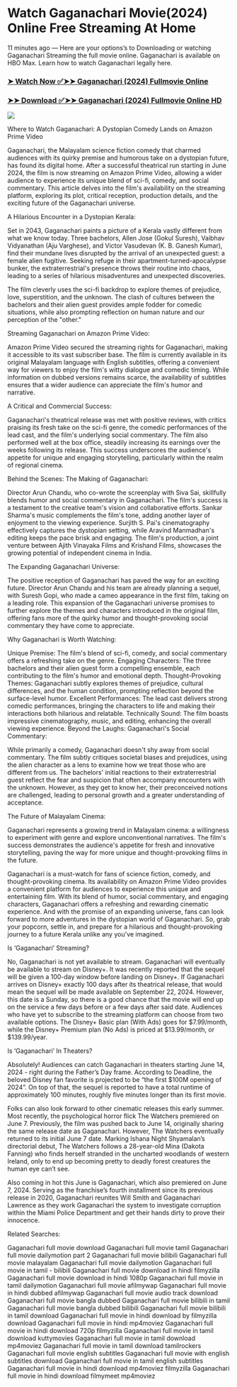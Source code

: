# Watch Gaganachari Movie(2024) Online Free Streaming At Home

11 minutes ago — Here are your options’s to Downloading or watching Gaganachari Streaming the full movie online. Gaganachari is available on HBO Max. Learn how to watch Gaganachari legally here.


### [➤ Watch Now ✅➤➤ Gaganachari (2024) Fullmovie Online](https://hinditamilmoviesonline.blogspot.com/2024/10/gaganachari-release-date-near-me-2024.html)

### [➤➤ Download ✅➤➤ Gaganachari (2024) Fullmovie Online HD](https://hinditamilmoviesonline.blogspot.com/2024/10/gaganachari-release-date-near-me-2024.html)

<p dir="auto"><a href="https://hinditamilmoviesonline.blogspot.com/2024/10/gaganachari-release-date-near-me-2024.html" title="PLAY NOW" rel="nofollow"><img src="https://i.imgur.com/jhNGoEt.gif" style="max-width: 100%;"></a></p>

Where to Watch Gaganachari: A Dystopian Comedy Lands on Amazon Prime Video

Gaganachari, the Malayalam science fiction comedy that charmed audiences with its quirky premise and humorous take on a dystopian future, has found its digital home. After a successful theatrical run starting in June 2024, the film is now streaming on Amazon Prime Video, allowing a wider audience to experience its unique blend of sci-fi, comedy, and social commentary. This article delves into the film's availability on the streaming platform, exploring its plot, critical reception, production details, and the exciting future of the Gaganachari universe.

A Hilarious Encounter in a Dystopian Kerala:

Set in 2043, Gaganachari paints a picture of a Kerala vastly different from what we know today. Three bachelors, Allen Jose (Gokul Suresh), Vaibhav Vidyanathan (Aju Varghese), and Victor Vasudevan (K. B. Ganesh Kumar), find their mundane lives disrupted by the arrival of an unexpected guest: a female alien fugitive. Seeking refuge in their apartment-turned-apocalypse bunker, the extraterrestrial's presence throws their routine into chaos, leading to a series of hilarious misadventures and unexpected discoveries.

The film cleverly uses the sci-fi backdrop to explore themes of prejudice, love, superstition, and the unknown. The clash of cultures between the bachelors and their alien guest provides ample fodder for comedic situations, while also prompting reflection on human nature and our perception of the "other."

Streaming Gaganachari on Amazon Prime Video:

Amazon Prime Video secured the streaming rights for Gaganachari, making it accessible to its vast subscriber base. The film is currently available in its original Malayalam language with English subtitles, offering a convenient way for viewers to enjoy the film's witty dialogue and comedic timing. While information on dubbed versions remains scarce, the availability of subtitles ensures that a wider audience can appreciate the film's humor and narrative.

A Critical and Commercial Success:

Gaganachari's theatrical release was met with positive reviews, with critics praising its fresh take on the sci-fi genre, the comedic performances of the lead cast, and the film's underlying social commentary. The film also performed well at the box office, steadily increasing its earnings over the weeks following its release. This success underscores the audience's appetite for unique and engaging storytelling, particularly within the realm of regional cinema.

Behind the Scenes: The Making of Gaganachari:

Director Arun Chandu, who co-wrote the screenplay with Siva Sai, skillfully blends humor and social commentary in Gaganachari. The film's success is a testament to the creative team's vision and collaborative efforts. Sankar Sharma's music complements the film's tone, adding another layer of enjoyment to the viewing experience. Surjith S. Pai's cinematography effectively captures the dystopian setting, while Aravind Manmadhan's editing keeps the pace brisk and engaging. The film's production, a joint venture between Ajith Vinayaka Films and Krishand Films, showcases the growing potential of independent cinema in India.

The Expanding Gaganachari Universe:

The positive reception of Gaganachari has paved the way for an exciting future. Director Arun Chandu and his team are already planning a sequel, with Suresh Gopi, who made a cameo appearance in the first film, taking on a leading role. This expansion of the Gaganachari universe promises to further explore the themes and characters introduced in the original film, offering fans more of the quirky humor and thought-provoking social commentary they have come to appreciate.

Why Gaganachari is Worth Watching:

Unique Premise: The film's blend of sci-fi, comedy, and social commentary offers a refreshing take on the genre.
Engaging Characters: The three bachelors and their alien guest form a compelling ensemble, each contributing to the film's humor and emotional depth.
Thought-Provoking Themes: Gaganachari subtly explores themes of prejudice, cultural differences, and the human condition, prompting reflection beyond the surface-level humor.
Excellent Performances: The lead cast delivers strong comedic performances, bringing the characters to life and making their interactions both hilarious and relatable.
Technically Sound: The film boasts impressive cinematography, music, and editing, enhancing the overall viewing experience.
Beyond the Laughs: Gaganachari's Social Commentary:

While primarily a comedy, Gaganachari doesn't shy away from social commentary. The film subtly critiques societal biases and prejudices, using the alien character as a lens to examine how we treat those who are different from us. The bachelors' initial reactions to their extraterrestrial guest reflect the fear and suspicion that often accompany encounters with the unknown. However, as they get to know her, their preconceived notions are challenged, leading to personal growth and a greater understanding of acceptance.

The Future of Malayalam Cinema:

Gaganachari represents a growing trend in Malayalam cinema: a willingness to experiment with genre and explore unconventional narratives. The film's success demonstrates the audience's appetite for fresh and innovative storytelling, paving the way for more unique and thought-provoking films in the future.

Gaganachari is a must-watch for fans of science fiction, comedy, and thought-provoking cinema. Its availability on Amazon Prime Video provides a convenient platform for audiences to experience this unique and entertaining film. With its blend of humor, social commentary, and engaging characters, Gaganachari offers a refreshing and rewarding cinematic experience. And with the promise of an expanding universe, fans can look forward to more adventures in the dystopian world of Gaganachari. So, grab your popcorn, settle in, and prepare for a hilarious and thought-provoking journey to a future Kerala unlike any you've imagined.


Is ‘Gaganachari’ Streaming?

No, Gaganachari is not yet available to stream. Gaganachari will eventually be available to stream on Disney+. It was recently reported that the sequel will be given a 100-day window before landing on Disney+. If Gaganachari arrives on Disney+ exactly 100 days after its theatrical release, that would mean the sequel will be made available on September 22, 2024. However, this date is a Sunday, so there is a good chance that the movie will end up on the service a few days before or a few days after said date. Audiences who have yet to subscribe to the streaming platform can choose from two available options. The Disney+ Basic plan (With Ads) goes for $7.99/month, while the Disney+ Premium plan (No Ads) is priced at $13.99/month, or $139.99/year.

Is ‘Gaganachari’ In Theaters?

Absolutely! Audiences can catch Gaganachari in theaters starting June 14, 2024 - right during the Father’s Day frame. According to Deadline, the beloved Disney fan favorite is projected to be “the first $100M opening of 2024”. On top of that, the sequel is reported to have a total runtime of approximately 100 minutes, roughly five minutes longer than its first movie.

Folks can also look forward to other cinematic releases this early summer. Most recently, the psychological horror flick The Watchers premiered on June 7. Previously, the film was pushed back to June 14, originally sharing the same release date as Gaganachari. However, The Watchers eventually returned to its initial June 7 date. Marking Ishana Night Shyamalan’s directorial debut, The Watchers follows a 28-year-old Mina (Dakota Fanning) who finds herself stranded in the uncharted woodlands of western Ireland, only to end up becoming pretty to deadly forest creatures the human eye can’t see.

Also coming in hot this June is Gaganachari, which also premiered on June 7, 2024. Serving as the franchise’s fourth installment since its previous release in 2020, Gaganachari reunites Will Smith and Gaganachari Lawrence as they work Gaganachari the system to investigate corruption within the Miami Police Department and get their hands dirty to prove their innocence.


Related Searches:

Gaganachari full movie download
Gaganachari full movie tamil
Gaganachari full movie dailymotion part 2
Gaganachari full movie bilibili
Gaganachari full movie malayalam
Gaganachari full movie dailymotion
Gaganachari full movie in tamil - bilibili
Gaganachari full movie download in hindi filmyzilla
Gaganachari full movie download in hindi 1080p
Gaganachari full movie in tamil dailymotion
Gaganachari full movie afilmywap
Gaganachari full movie in hindi dubbed afilmywap
Gaganachari full movie audio track download
Gaganachari full movie bangla dubbed
Gaganachari full movie bilibili in tamil
Gaganachari full movie bangla dubbed bilibili
Gaganachari full movie bilibili in tamil download
Gaganachari full movie in hindi download by filmyzilla
download Gaganachari full movie in hindi mp4moviez
Gaganachari full movie in hindi download 720p filmyzilla
Gaganachari full movie in tamil download kuttymovies
Gaganachari full movie in tamil download mp4moviez
Gaganachari full movie in tamil download tamilrockers
Gaganachari full movie english subtitles
Gaganachari full movie with english subtitles download
Gaganachari full movie in tamil english subtitles
Gaganachari full movie in hindi download mp4moviez filmyzilla
Gaganachari full movie in hindi download filmymeet mp4moviez
